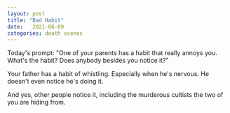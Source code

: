 ```yaml
---
layout: post
title: "Bad Habit"
date:   2021-06-09
categories: death scenes
---
```

Today's prompt: "One of your parents has a habit that really annoys you. What's the habit? Does anybody besides you notice it?"

Your father has a habit of whistling. Especially when he's nervous. He doesn't even notice he's doing it. 

And yes, other people notice it, including the murderous cultists the two of you are hiding from.
